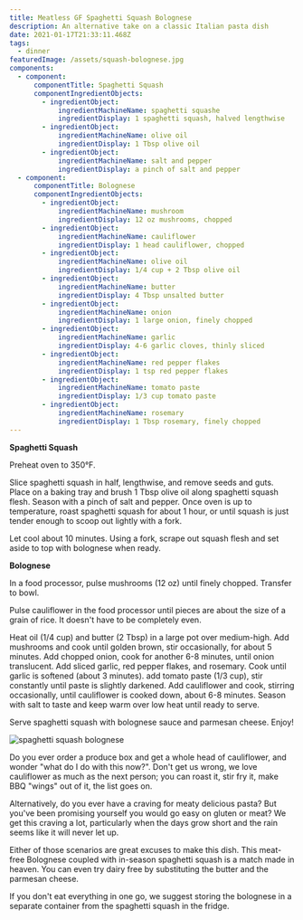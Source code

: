 ```yaml
---
title: Meatless GF Spaghetti Squash Bolognese
description: An alternative take on a classic Italian pasta dish
date: 2021-01-17T21:33:11.468Z
tags:
  - dinner
featuredImage: /assets/squash-bolognese.jpg
components:
  - component:
      componentTitle: Spaghetti Squash
      componentIngredientObjects:
        - ingredientObject:
            ingredientMachineName: spaghetti squashe
            ingredientDisplay: 1 spaghetti squash, halved lengthwise
        - ingredientObject:
            ingredientMachineName: olive oil
            ingredientDisplay: 1 Tbsp olive oil
        - ingredientObject:
            ingredientMachineName: salt and pepper
            ingredientDisplay: a pinch of salt and pepper
  - component:
      componentTitle: Bolognese
      componentIngredientObjects:
        - ingredientObject:
            ingredientMachineName: mushroom
            ingredientDisplay: 12 oz mushrooms, chopped
        - ingredientObject:
            ingredientMachineName: cauliflower
            ingredientDisplay: 1 head cauliflower, chopped
        - ingredientObject:
            ingredientMachineName: olive oil
            ingredientDisplay: 1/4 cup + 2 Tbsp olive oil
        - ingredientObject:
            ingredientMachineName: butter
            ingredientDisplay: 4 Tbsp unsalted butter
        - ingredientObject:
            ingredientMachineName: onion
            ingredientDisplay: 1 large onion, finely chopped
        - ingredientObject:
            ingredientMachineName: garlic
            ingredientDisplay: 4-6 garlic cloves, thinly sliced
        - ingredientObject:
            ingredientMachineName: red pepper flakes
            ingredientDisplay: 1 tsp red pepper flakes
        - ingredientObject:
            ingredientMachineName: tomato paste
            ingredientDisplay: 1/3 cup tomato paste
        - ingredientObject:
            ingredientMachineName: rosemary
            ingredientDisplay: 1 Tbsp rosemary, finely chopped
---
```

**Spaghetti Squash**

Preheat oven to 350°F.

Slice spaghetti squash in half, lengthwise, and remove seeds and guts. Place on a baking tray and brush 1 Tbsp olive oil along spaghetti squash flesh. Season with a pinch of salt and pepper. Once oven is up to temperature, roast spaghetti squash for about 1 hour, or until squash is just tender enough to scoop out lightly with a fork.

Let cool about 10 minutes. Using a fork, scrape out squash flesh and set aside to top with bolognese when ready.

**Bolognese**

In a food processor, pulse mushrooms (12 oz) until finely chopped. Transfer to bowl. 

Pulse cauliflower in the food processor until pieces are about the size of a grain of rice. It doesn't have to be completely even. 

Heat oil (1/4 cup) and butter (2 Tbsp) in a large pot over medium-high. Add mushrooms and cook until golden brown, stir occasionally, for about 5 minutes. Add chopped onion, cook for another 6-8 minutes, until onion translucent. Add sliced garlic, red pepper flakes, and rosemary. Cook until garlic is softened (about 3 minutes). add tomato paste (1/3 cup), stir constantly until paste is slightly darkened. Add cauliflower and cook, stirring occasionally, until cauliflower is cooked down, about 6-8 minutes. Season with salt to taste and keep warm over low heat until ready to serve. 

Serve spaghetti squash with bolognese sauce and parmesan cheese. Enjoy!

![spaghetti squash bolognese](/assets/squash-bolognese.jpg "Spaghetti Squash Bolognese")

Do you ever order a produce box and get a whole head of cauliflower, and wonder "what do I do with this now?". Don't get us wrong, we love cauliflower as much as the next person; you can roast it, stir fry it, make BBQ "wings" out of it, the list goes on. 

Alternatively, do you ever have a craving for meaty delicious pasta? But you've been promising yourself you would go easy on gluten or meat? We get this craving a lot, particularly when the days grow short and the rain seems like it will never let up. 

Either of those scenarios are great excuses to make this dish. This meat-free Bolognese coupled with in-season spaghetti squash is a match made in heaven. You can even try dairy free by substituting the butter and the parmesan cheese. 

If you don't eat everything in one go, we suggest storing the bolognese in a separate container from the spaghetti squash in the fridge.